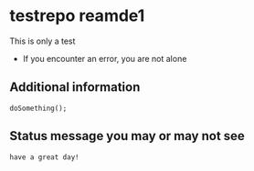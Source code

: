 # testrepo reamde1

This is only a test
* If you encounter an error, you are not alone

## Additional information


 ```
 doSomething();
 ```

## Status message you may or may not see

 ```
 have a great day!
 ```